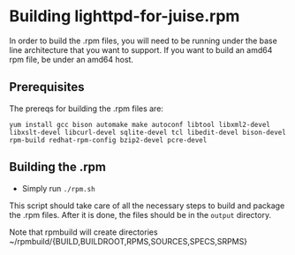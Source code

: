 # Building lighttpd-for-juise.rpm

In order to build the .rpm files, you will need to be running under the base
line architecture that you want to support.  If you want to build an amd64 rpm
file, be under an amd64 host.

## Prerequisites

The prereqs for building the .rpm files are:

```
yum install gcc bison automake make autoconf libtool libxml2-devel libxslt-devel libcurl-devel sqlite-devel tcl libedit-devel bison-devel rpm-build redhat-rpm-config bzip2-devel pcre-devel
```

## Building the .rpm

* Simply run `./rpm.sh`

This script should take care of all the necessary steps to build and package
the .rpm files.  After it is done, the files should be in the `output`
directory.

Note that rpmbuild will create directories ~/rpmbuild/{BUILD,BUILDROOT,RPMS,SOURCES,SPECS,SRPMS}
